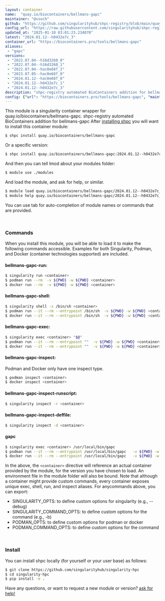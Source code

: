 ```yaml
---
layout: container
name:  "quay.io/biocontainers/bellmans-gapc"
maintainer: "@vsoch"
github: "https://github.com/singularityhub/shpc-registry/blob/main/quay.io/biocontainers/bellmans-gapc/container.yaml"
config_url: "https://raw.githubusercontent.com/singularityhub/shpc-registry/main/quay.io/biocontainers/bellmans-gapc/container.yaml"
updated_at: "2025-01-10 03:01:23.234078"
latest: "2024.01.12--h0432e7c_3"
container_url: "https://biocontainers.pro/tools/bellmans-gapc"
aliases:
 - "gapc"
versions:
 - "2022.07.04--h16d3260_0"
 - "2022.07.04--h16d3260_1"
 - "2022.07.04--hac0e68f_2"
 - "2023.07.05--hac0e68f_0"
 - "2024.01.12--hac0e68f_0"
 - "2024.01.12--h0432e7c_1"
 - "2024.01.12--h0432e7c_3"
description: "shpc-registry automated BioContainers addition for bellmans-gapc"
config: {"url": "https://biocontainers.pro/tools/bellmans-gapc", "maintainer": "@vsoch", "description": "shpc-registry automated BioContainers addition for bellmans-gapc", "latest": {"2024.01.12--h0432e7c_3": "sha256:f65487341a5a4287d73c88f751820062b782e2b4aee2fd9b03c2e8acaf58e5f8"}, "tags": {"2022.07.04--h16d3260_0": "sha256:855d0499991c6977e7e904c86c0ac1cff89ac6a0386e719b0635dc71c366520b", "2022.07.04--h16d3260_1": "sha256:d3687cbcc0a8a48f7a328c6e1b6bdb3e76000b3c3c165faea609d4de96c3c319", "2022.07.04--hac0e68f_2": "sha256:f341ee1cf4c49a4ed8c45b17c09e5122597475a92e8b8d0bc4bf88cfd9e3cc83", "2023.07.05--hac0e68f_0": "sha256:c8b9a19590d103a8cdc51a99ad7aace89d13968b795798f359e7f8e39abc86a6", "2024.01.12--hac0e68f_0": "sha256:dfee14f73e761687d795568a97d422f47b828f1c857b006fae4e20983ec656bb", "2024.01.12--h0432e7c_1": "sha256:b831ab4e1db31f3e014f51c0c2c086f37dbca046bfb70406f72905d0f6c8e731", "2024.01.12--h0432e7c_3": "sha256:f65487341a5a4287d73c88f751820062b782e2b4aee2fd9b03c2e8acaf58e5f8"}, "docker": "quay.io/biocontainers/bellmans-gapc", "aliases": {"gapc": "/usr/local/bin/gapc"}}
---
```


This module is a singularity container wrapper for quay.io/biocontainers/bellmans-gapc.
shpc-registry automated BioContainers addition for bellmans-gapc
After [installing shpc](#install) you will want to install this container module:


```bash
$ shpc install quay.io/biocontainers/bellmans-gapc
```

Or a specific version:

```bash
$ shpc install quay.io/biocontainers/bellmans-gapc:2024.01.12--h0432e7c_3
```

And then you can tell lmod about your modules folder:

```bash
$ module use ./modules
```

And load the module, and ask for help, or similar.

```bash
$ module load quay.io/biocontainers/bellmans-gapc/2024.01.12--h0432e7c_3
$ module help quay.io/biocontainers/bellmans-gapc/2024.01.12--h0432e7c_3
```

You can use tab for auto-completion of module names or commands that are provided.

<br>

### Commands

When you install this module, you will be able to load it to make the following commands accessible.
Examples for both Singularity, Podman, and Docker (container technologies supported) are included.

#### bellmans-gapc-run:

```bash
$ singularity run <container>
$ podman run --rm  -v ${PWD} -w ${PWD} <container>
$ docker run --rm  -v ${PWD} -w ${PWD} <container>
```

#### bellmans-gapc-shell:

```bash
$ singularity shell -s /bin/sh <container>
$ podman run --it --rm --entrypoint /bin/sh  -v ${PWD} -w ${PWD} <container>
$ docker run --it --rm --entrypoint /bin/sh  -v ${PWD} -w ${PWD} <container>
```

#### bellmans-gapc-exec:

```bash
$ singularity exec <container> "$@"
$ podman run --it --rm --entrypoint ""  -v ${PWD} -w ${PWD} <container> "$@"
$ docker run --it --rm --entrypoint ""  -v ${PWD} -w ${PWD} <container> "$@"
```

#### bellmans-gapc-inspect:

Podman and Docker only have one inspect type.

```bash
$ podman inspect <container>
$ docker inspect <container>
```

#### bellmans-gapc-inspect-runscript:

```bash
$ singularity inspect -r <container>
```

#### bellmans-gapc-inspect-deffile:

```bash
$ singularity inspect -d <container>
```


#### gapc

```bash
$ singularity exec <container> /usr/local/bin/gapc
$ podman run --it --rm --entrypoint /usr/local/bin/gapc   -v ${PWD} -w ${PWD} <container> -c " $@"
$ docker run --it --rm --entrypoint /usr/local/bin/gapc   -v ${PWD} -w ${PWD} <container> -c " $@"
```



In the above, the `<container>` directive will reference an actual container provided
by the module, for the version you have chosen to load. An environment file in the
module folder will also be bound. Note that although a container
might provide custom commands, every container exposes unique exec, shell, run, and
inspect aliases. For anycommands above, you can export:

 - SINGULARITY_OPTS: to define custom options for singularity (e.g., --debug)
 - SINGULARITY_COMMAND_OPTS: to define custom options for the command (e.g., -b)
 - PODMAN_OPTS: to define custom options for podman or docker
 - PODMAN_COMMAND_OPTS: to define custom options for the command

<br>

### Install

You can install shpc locally (for yourself or your user base) as follows:

```bash
$ git clone https://github.com/singularityhub/singularity-hpc
$ cd singularity-hpc
$ pip install -e .
```

Have any questions, or want to request a new module or version? [ask for help!](https://github.com/singularityhub/singularity-hpc/issues)